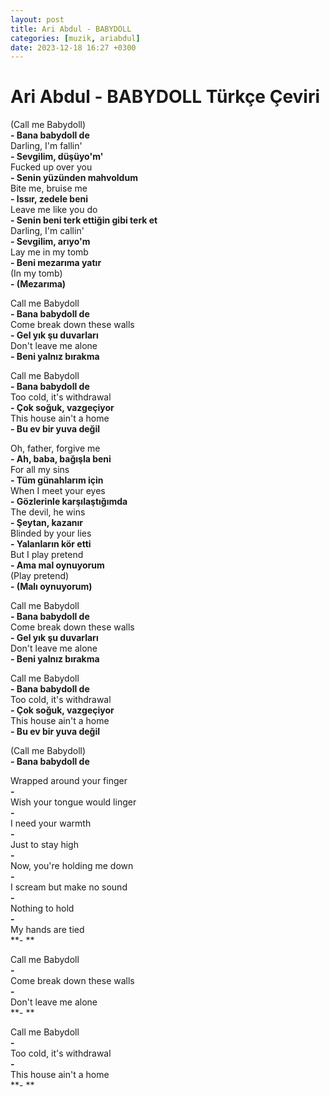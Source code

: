 ```yaml
---
layout: post
title: Ari Abdul - BABYDOLL
categories: [muzik, ariabdul]
date: 2023-12-18 16:27 +0300
---
```


# Ari Abdul - BABYDOLL Türkçe Çeviri


(Call me Babydoll) <br>
**- Bana babydoll de <br>**
Darling, I'm fallin' <br>
**- Sevgilim, düşüyo'm' <br>**
Fucked up over you <br>
**- Senin yüzünden mahvoldum <br>**
Bite me, bruise me <br>
**- Issır, zedele beni <br>**
Leave me like you do <br>
**- Senin beni terk ettiğin gibi terk et <br>**
Darling, I'm callin' <br>
**- Sevgilim, arıyo'm <br>**
Lay me in my tomb <br>
**- Beni mezarıma yatır <br>**
(In my tomb) <br>
**- (Mezarıma)**

Call me Babydoll <br>
**- Bana babydoll de <br>**
Come break down these walls <br>
**- Gel yık şu duvarları <br>**
Don't leave me alone <br>
**- Beni yalnız bırakma**

Call me Babydoll <br>
**- Bana babydoll de <br>**
Too cold, it's withdrawal <br>
**- Çok soğuk, vazgeçiyor <br>**
This house ain't a home <br>
**- Bu ev bir yuva değil**

Oh, father, forgive me <br>
**- Ah, baba, bağışla beni <br>**
For all my sins <br>
**- Tüm günahlarım için <br>**
When I meet your eyes <br>
**- Gözlerinle karşılaştığımda <br>**
The devil, he wins <br>
**- Şeytan, kazanır <br>**
Blinded by your lies <br>
**- Yalanların kör etti <br>**
But I play pretend <br>
**- Ama mal oynuyorum <br>**
(Play pretend) <br>
**- (Malı oynuyorum)**

Call me Babydoll <br>
**- Bana babydoll de <br>**
Come break down these walls <br>
**- Gel yık şu duvarları <br>**
Don't leave me alone <br>
**- Beni yalnız bırakma**

Call me Babydoll <br>
**- Bana babydoll de <br>**
Too cold, it's withdrawal <br>
**- Çok soğuk, vazgeçiyor <br>**
This house ain't a home <br>
**- Bu ev bir yuva değil**

(Call me Babydoll) <br>
**- Bana babydoll de**

Wrapped around your finger <br>
**-  <br>**
Wish your tongue would linger <br>
**-  <br>**
I need your warmth <br>
**-  <br>**
Just to stay high <br>
**-  <br>**
Now, you're holding me down <br>
**-  <br>**
I scream but make no sound <br>
**-  <br>**
Nothing to hold <br>
**-  <br>**
My hands are tied <br>
**- **

Call me Babydoll <br>
**-  <br>**
Come break down these walls <br>
**-  <br>**
Don't leave me alone <br>
**- **

Call me Babydoll <br>
**-  <br>**
Too cold, it's withdrawal <br>
**-  <br>**
This house ain't a home <br>
**- **